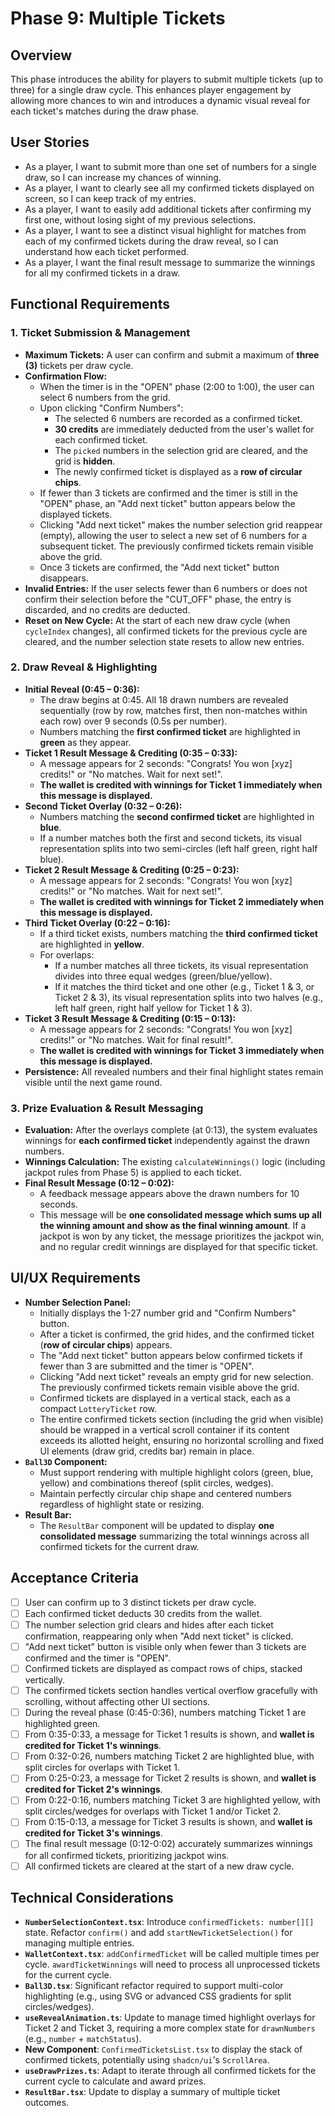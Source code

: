# Phase 9: Multiple Tickets

## Overview

This phase introduces the ability for players to submit multiple tickets (up to three) for a single draw cycle. This enhances player engagement by allowing more chances to win and introduces a dynamic visual reveal for each ticket's matches during the draw phase.

## User Stories

*   As a player, I want to submit more than one set of numbers for a single draw, so I can increase my chances of winning.
*   As a player, I want to clearly see all my confirmed tickets displayed on screen, so I can keep track of my entries.
*   As a player, I want to easily add additional tickets after confirming my first one, without losing sight of my previous selections.
*   As a player, I want to see a distinct visual highlight for matches from each of my confirmed tickets during the draw reveal, so I can understand how each ticket performed.
*   As a player, I want the final result message to summarize the winnings for all my confirmed tickets in a draw.

## Functional Requirements

### 1. Ticket Submission & Management

*   **Maximum Tickets:** A user can confirm and submit a maximum of **three (3)** tickets per draw cycle.
*   **Confirmation Flow:**
    *   When the timer is in the "OPEN" phase (2:00 to 1:00), the user can select 6 numbers from the grid.
    *   Upon clicking "Confirm Numbers":
        *   The selected 6 numbers are recorded as a confirmed ticket.
        *   **30 credits** are immediately deducted from the user's wallet for each confirmed ticket.
        *   The `picked` numbers in the selection grid are cleared, and the grid is **hidden**.
        *   The newly confirmed ticket is displayed as a **row of circular chips**.
    *   If fewer than 3 tickets are confirmed and the timer is still in the "OPEN" phase, an "Add next ticket" button appears below the displayed tickets.
    *   Clicking "Add next ticket" makes the number selection grid reappear (empty), allowing the user to select a new set of 6 numbers for a subsequent ticket. The previously confirmed tickets remain visible above the grid.
    *   Once 3 tickets are confirmed, the "Add next ticket" button disappears.
*   **Invalid Entries:** If the user selects fewer than 6 numbers or does not confirm their selection before the "CUT_OFF" phase, the entry is discarded, and no credits are deducted.
*   **Reset on New Cycle:** At the start of each new draw cycle (when `cycleIndex` changes), all confirmed tickets for the previous cycle are cleared, and the number selection state resets to allow new entries.

### 2. Draw Reveal & Highlighting

*   **Initial Reveal (0:45 – 0:36):**
    *   The draw begins at 0:45. All 18 drawn numbers are revealed sequentially (row by row, matches first, then non-matches within each row) over 9 seconds (0.5s per number).
    *   Numbers matching the **first confirmed ticket** are highlighted in **green** as they appear.
*   **Ticket 1 Result Message & Crediting (0:35 – 0:33):**
    *   A message appears for 2 seconds: "Congrats! You won \[xyz] credits!" or "No matches. Wait for next set!".
    *   **The wallet is credited with winnings for Ticket 1 immediately when this message is displayed.**
*   **Second Ticket Overlay (0:32 – 0:26):**
    *   Numbers matching the **second confirmed ticket** are highlighted in **blue**.
    *   If a number matches both the first and second tickets, its visual representation splits into two semi-circles (left half green, right half blue).
*   **Ticket 2 Result Message & Crediting (0:25 – 0:23):**
    *   A message appears for 2 seconds: "Congrats! You won \[xyz] credits!" or "No matches. Wait for next set!".
    *   **The wallet is credited with winnings for Ticket 2 immediately when this message is displayed.**
*   **Third Ticket Overlay (0:22 – 0:16):**
    *   If a third ticket exists, numbers matching the **third confirmed ticket** are highlighted in **yellow**.
    *   For overlaps:
        *   If a number matches all three tickets, its visual representation divides into three equal wedges (green/blue/yellow).
        *   If it matches the third ticket and one other (e.g., Ticket 1 & 3, or Ticket 2 & 3), its visual representation splits into two halves (e.g., left half green, right half yellow for Ticket 1 & 3).
*   **Ticket 3 Result Message & Crediting (0:15 – 0:13):**
    *   A message appears for 2 seconds: "Congrats! You won \[xyz] credits!" or "No matches. Wait for final result!".
    *   **The wallet is credited with winnings for Ticket 3 immediately when this message is displayed.**
*   **Persistence:** All revealed numbers and their final highlight states remain visible until the next game round.

### 3. Prize Evaluation & Result Messaging

*   **Evaluation:** After the overlays complete (at 0:13), the system evaluates winnings for **each confirmed ticket** independently against the drawn numbers.
*   **Winnings Calculation:** The existing `calculateWinnings()` logic (including jackpot rules from Phase 5) is applied to each ticket.
*   **Final Result Message (0:12 – 0:02):**
    *   A feedback message appears above the drawn numbers for 10 seconds.
    *   This message will be **one consolidated message which sums up all the winning amount and show as the final winning amount**. If a jackpot is won by any ticket, the message prioritizes the jackpot win, and no regular credit winnings are displayed for that specific ticket.

## UI/UX Requirements

*   **Number Selection Panel:**
    *   Initially displays the 1-27 number grid and "Confirm Numbers" button.
    *   After a ticket is confirmed, the grid hides, and the confirmed ticket (**row of circular chips**) appears.
    *   The "Add next ticket" button appears below confirmed tickets if fewer than 3 are submitted and the timer is "OPEN".
    *   Clicking "Add next ticket" reveals an empty grid for new selection. The previously confirmed tickets remain visible above the grid.
    *   Confirmed tickets are displayed in a vertical stack, each as a compact `LotteryTicket` row.
    *   The entire confirmed tickets section (including the grid when visible) should be wrapped in a vertical scroll container if its content exceeds its allotted height, ensuring no horizontal scrolling and fixed UI elements (draw grid, credits bar) remain in place.
*   **`Ball3D` Component:**
    *   Must support rendering with multiple highlight colors (green, blue, yellow) and combinations thereof (split circles, wedges).
    *   Maintain perfectly circular chip shape and centered numbers regardless of highlight state or resizing.
*   **Result Bar:**
    *   The `ResultBar` component will be updated to display **one consolidated message** summarizing the total winnings across all confirmed tickets for the current draw.

## Acceptance Criteria

*   [ ] User can confirm up to 3 distinct tickets per draw cycle.
*   [ ] Each confirmed ticket deducts 30 credits from the wallet.
*   [ ] The number selection grid clears and hides after each ticket confirmation, reappearing only when "Add next ticket" is clicked.
*   [ ] "Add next ticket" button is visible only when fewer than 3 tickets are confirmed and the timer is "OPEN".
*   [ ] Confirmed tickets are displayed as compact rows of chips, stacked vertically.
*   [ ] The confirmed tickets section handles vertical overflow gracefully with scrolling, without affecting other UI sections.
*   [ ] During the reveal phase (0:45-0:36), numbers matching Ticket 1 are highlighted green.
*   [ ] From 0:35-0:33, a message for Ticket 1 results is shown, and **wallet is credited for Ticket 1's winnings**.
*   [ ] From 0:32-0:26, numbers matching Ticket 2 are highlighted blue, with split circles for overlaps with Ticket 1.
*   [ ] From 0:25-0:23, a message for Ticket 2 results is shown, and **wallet is credited for Ticket 2's winnings**.
*   [ ] From 0:22-0:16, numbers matching Ticket 3 are highlighted yellow, with split circles/wedges for overlaps with Ticket 1 and/or Ticket 2.
*   [ ] From 0:15-0:13, a message for Ticket 3 results is shown, and **wallet is credited for Ticket 3's winnings**.
*   [ ] The final result message (0:12-0:02) accurately summarizes winnings for all confirmed tickets, prioritizing jackpot wins.
*   [ ] All confirmed tickets are cleared at the start of a new draw cycle.

## Technical Considerations

*   **`NumberSelectionContext.tsx`**: Introduce `confirmedTickets: number[][]` state. Refactor `confirm()` and add `startNewTicketSelection()` for managing multiple entries.
*   **`WalletContext.tsx`**: `addConfirmedTicket` will be called multiple times per cycle. `awardTicketWinnings` will need to process all unprocessed tickets for the current cycle.
*   **`Ball3D.tsx`**: Significant refactor required to support multi-color highlighting (e.g., using SVG or advanced CSS gradients for split circles/wedges).
*   **`useRevealAnimation.ts`**: Update to manage timed highlight overlays for Ticket 2 and Ticket 3, requiring a more complex state for `drawnNumbers` (e.g., `number` + `matchStatus`).
*   **New Component**: `ConfirmedTicketsList.tsx` to display the stack of confirmed tickets, potentially using `shadcn/ui`'s `ScrollArea`.
*   **`useDrawPrizes.ts`**: Adapt to iterate through all confirmed tickets for the current cycle to calculate and award prizes.
*   **`ResultBar.tsx`**: Update to display a summary of multiple ticket outcomes.